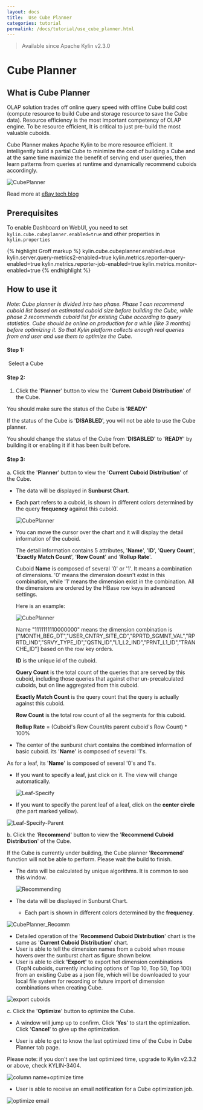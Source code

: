 ```yaml
---
layout: docs
title:  Use Cube Planner
categories: tutorial
permalink: /docs/tutorial/use_cube_planner.html
---
```


> Available since Apache Kylin v2.3.0

# Cube Planner

## What is Cube Planner

OLAP solution trades off online query speed with offline Cube build cost (compute resource to build Cube and storage resource to save the Cube data). Resource efficiency is the most important competency of OLAP engine. To be resource efficient, It is critical to just pre-build the most valuable cuboids.

Cube Planner makes Apache Kylin to be more resource efficient. It intelligently build a partial Cube to minimize the cost of building a Cube and at the same time maximize the benefit of serving end user queries, then learn patterns from queries at runtime and dynamically recommend cuboids accordingly. 

![CubePlanner](/images/CubePlanner/CubePlanner.png)

Read more at [eBay tech blog](https://www.ebayinc.com/stories/blogs/tech/cube-planner-build-an-apache-kylin-olap-cube-efficiently-and-intelligently/)

## Prerequisites

To enable Dashboard on WebUI, you need to set `kylin.cube.cubeplanner.enabled=true` and other properties in `kylin.properties`

{% highlight Groff markup %}
kylin.cube.cubeplanner.enabled=true
kylin.server.query-metrics2-enabled=true
kylin.metrics.reporter-query-enabled=true
kylin.metrics.reporter-job-enabled=true
kylin.metrics.monitor-enabled=true
{% endhighlight %}

## How to use it

*Note: Cube planner is divided into two phase. Phase 1 can recommend cuboid list based on estimated cuboid size before building the Cube, while phase 2 recommends cuboid list for existing Cube according to query statistics. Cube should be online on production for a while (like 3 months) before optimizing it. So that Kylin platform collects enough real queries from end user and use them to optimize the Cube.*  

#### Step 1:

​	Select a Cube

#### Step 2:

1. Click the '**Planner**' button to view the '**Current Cuboid Distribution**' of the Cube.

  You should make sure the status of the Cube is '**READY**'

  If the status of the Cube is '**DISABLED**', you will not be able to use the Cube planner.

  You should change the status of the Cube from '**DISABLED**' to '**READY**' by building it or enabling it if it has been built before.


#### Step 3:

a. Click the '**Planner**' button to view the '**Current Cuboid Distribution**' of the Cube.

- The data will be displayed in **Sunburst Chart**. 

- Each part refers to a cuboid, is shown in different colors determined by the query **frequency** against this cuboid.

     ![CubePlanner](/images/CubePlanner/CP.png)


-  You can move the cursor over the chart and it will display the detail information of the cuboid.

   The detail information contains 5 attributes, '**Name**', '**ID**', '**Query Count**', '**Exactly Match Count**', '**Row Count**' and '**Rollup Rate**'. 

   Cuboid **Name** is composed of several '0' or '1'. It means a combination of dimensions. '0' means the dimension doesn't exist in this combination, while '1' means the dimension exist in the combination. All the dimensions are ordered by the HBase row keys in advanced settings. 

   Here is an example: 

   ![CubePlanner](/images/CubePlanner/Leaf.png)

   Name "1111111110000000" means the dimension combination is ["MONTH_BEG_DT","USER_CNTRY_SITE_CD","RPRTD_SGMNT_VAL","RPRTD_IND","SRVY_TYPE_ID","QSTN_ID","L1_L2_IND","PRNT_L1_ID","TRANCHE_ID"] based on the row key orders.

   **ID** is the unique id of the cuboid.

   **Query Count** is the total count of the queries that are served by this cuboid, including those queries that against other un-precalculated cuboids, but on line aggregated from this cuboid.  

   **Exactly Match Count** is the query count that the query is actually against this cuboid.

   **Row Count** is the total row count of all the segments for this cuboid.

   **Rollup Rate** = (Cuboid's Row Count/its parent cuboid's Row Count) * 100%  

-  The center of the sunburst chart contains the combined information of  basic cuboid. its '**Name**' is composed of several '1's.

As for a leaf, its '**Name**' is composed of several '0's and 1's. 

-    If you want to specify a leaf, just click on it. The view will change automatically.

     ![Leaf-Specify](/images/CubePlanner/Leaf-Specify.png)

-    If you want to specify the parent leaf of a leaf, click on the **center circle** (the part marked yellow).

![Leaf-Specify-Parent](/images/CubePlanner/Leaf-Specify-Parent.png)

b. Click the '**Recommend**' button to view the '**Recommend Cuboid Distribution**' of the Cube.

If the Cube is currently under building, the Cube planner '**Recommend**' function will not be able to perform. Please wait the build to finish.

-  The data will be calculated by unique algorithms. It is common to see this window.

   ![Recommending](/images/CubePlanner/Recommending.png)

-  The data will be displayed in Sunburst Chart.

   - Each part is shown in different colors determined by the **frequency**.

![CubePlanner_Recomm](/images/CubePlanner/CPRecom.png)

- Detailed operation of the '**Recommend Cuboid Distribution**' chart is the same as '**Current Cuboid Distribution**' chart.
- User is able to tell the dimension names from a cuboid when mouse hovers over the sunburst chart as figure shown below.
- User is able to click **'Export'** to export hot dimension combinations (TopN cuboids, currently including options of Top 10, Top 50, Top 100) from an existing Cube as a json file, which will be downloaded to your local file system for recording or future import of dimension combinations when creating Cube.

![export cuboids](/images/CubePlanner/export_cuboids.png)

c. Click the '**Optimize**' button to optimize the Cube.

- A window will jump up to confirm. Click '**Yes**' to start the optimization. Click '**Cancel**' to give up the optimization.

- User is able to get to know the last optimized time of the Cube in Cube Planner tab page. 

Please note: if you don't see the last optimized time, upgrade to Kylin v2.3.2 or above, check KYLIN-3404.

![column name+optimize time](/images/CubePlanner/column_name+optimize_time.png)

- User is able to receive an email notification for a Cube optimization job.

![optimize email](/images/CubePlanner/optimize_email.png)
